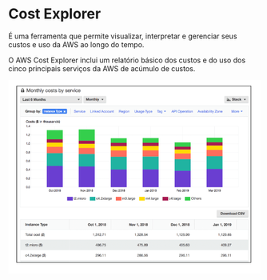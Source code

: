 # Cost Explorer
É uma ferramenta que permite visualizar, interpretar e gerenciar seus custos e uso da AWS ao longo do tempo.

O AWS Cost Explorer inclui um relatório básico dos custos e do uso dos cinco principais serviços da AWS de acúmulo de custos.

![Exemplo? Coast Explorer](../../../_images/AWS-Cloud-Practitioner-Essentials/Modulo8/exemplocoastExplorer.png)

